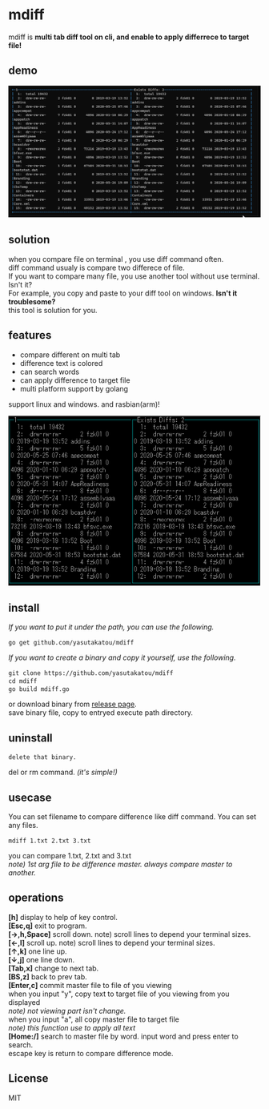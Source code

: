 # mdiff

mdiff is **multi tab diff tool on cli, and enable to apply differrece to target file!**

## demo

![demo1](https://github.com/yasutakatou/mdiff/blob/pic/demo.gif)

## solution

when you compare file on terminal , you use diff command often.<br>
diff command usualy is compare two differece of file.
<br>
If you want to compare many file, you use another tool without use terminal. Isn't it?<br>
For example, you copy and paste to your diff  tool  on windows. **Isn't it troublesome?**<br>
this tool is solution for you.<br>

## features

 - compare different on multi tab
 - difference text is colored
 - can search words
 - can apply difference  to target file
 - multi platform support by golang

support linux and windows. and rasbian(arm)!<br>

![demo2](https://github.com/yasutakatou/mdiff/blob/pic/pi.png)

 ## install

*If you want to put it under the path, you can use the following.*

```
go get github.com/yasutakatou/mdiff
```

*If you want to create a binary and copy it yourself, use the following.*

```
git clone https://github.com/yasutakatou/mdiff
cd mdiff
go build mdiff.go
```

or download binary from [release page](https://github.com/yasutakatou/mdiff/releases).<br>
save binary file, copy to entryed execute path directory.<br>

## uninstall

```
delete that binary.
```

del or rm command. *(it's simple!)*

## usecase

You can set filename to compare difference like diff command. You can set any files.<br>

```
mdiff 1.txt 2.txt 3.txt
```
you can compare 1.txt, 2.txt and 3.txt<br>
*note) 1st arg file to be difference master. always compare master to another.*

## operations

**[h]**
display to help of key control.<br>
**[Esc,q]**
exit to program.<br>
**[→,h,Space]**
scroll down.
note) scroll lines to depend your terminal sizes.<br>
**[←,l]**
scroll up.
note) scroll lines to depend your terminal sizes.<br>
**[↑,k]**
one line up.<br>
**[↓,j]**
one line down.<br>
**[Tab,x]**
change to next tab.<br>
**[BS,z]**
back to prev tab.<br>
**[Enter,c]**
commit master file to file of you viewing<br>
when you input "y", copy text to target file of you viewing from you displayed<br>
*note) not viewing part isn't change.*<br>
when you input "a", all copy master file to target file<br>
*note) this function use to apply all text*<br>
**[Home:/]**
search to master file by word. input word and press enter to search.<br>
escape key is return to compare difference mode.

## License

MIT
